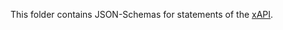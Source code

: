 This folder contains JSON-Schemas for statements of the [xAPI](https://github.com/adlnet/xAPI-Spec/blob/master/xAPI.md).